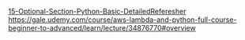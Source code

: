 [15-Optional-Section-Python-Basic-DetailedReferesher](https://gale.udemy.com/course/aws-lambda-and-python-full-course-beginner-to-advanced/learn/lecture/34876770#overview)
https://gale.udemy.com/course/aws-lambda-and-python-full-course-beginner-to-advanced/learn/lecture/34876770#overview
